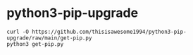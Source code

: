 # python3-pip-upgrade
```
curl -O https://github.com/thisisawesome1994/python3-pip-upgrade/raw/main/get-pip.py
python3 get-pip.py
```
